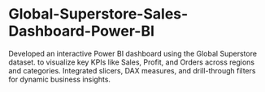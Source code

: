 # Global-Superstore-Sales-Dashboard-Power-BI
Developed an interactive Power BI dashboard using the Global Superstore dataset. to visualize key KPIs like Sales, Profit, and Orders across regions and categories. Integrated slicers, DAX measures, and drill-through filters for dynamic business insights.
